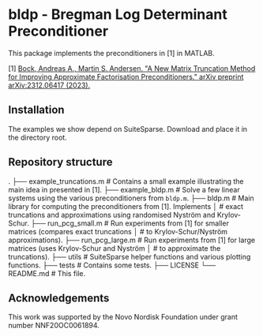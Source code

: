 # bldp - Bregman Log Determinant Preconditioner

This package implements the preconditioners in [1] in MATLAB.

[1] [Bock, Andreas A., Martin S. Andersen. "A New Matrix Truncation Method for Improving Approximate Factorisation Preconditioners." arXiv preprint arXiv:2312.06417 (2023).](https://arxiv.org/abs/2312.06417)

## Installation

The examples we show depend on SuiteSparse. Download and place it in the
directory root.

## Repository structure

.
├── example_truncations.m      # Contains a small example illustrating the main idea in presented in [1].
├── example_bldp.m             # Solve a few linear systems using the various preconditioners from `bldp.m`. 
├── bldp.m                     # Main library for computing the preconditioners from [1]. Implements
│                              # exact truncations and approximations using randomised Nyström and Krylov-Schur.
├── run_pcg_small.m            # Run experiments from [1] for smaller matrices (compares exact truncations
│                              # to Krylov-Schur/Nyström approximations).
├── run_pcg_large.m            # Run experiments from [1] for large matrices (uses Krylov-Schur and Nyström
│                              # to approximate the truncations).
├── utils                      # SuiteSparse helper functions and various plotting functions.
├── tests                      # Contains some tests.
├── LICENSE
└── README.md                  # This file.

## Acknowledgements

This work was supported by the Novo Nordisk Foundation under grant number NNF20OC0061894.